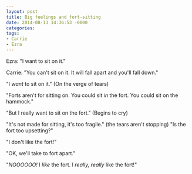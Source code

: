 ```yaml
---
layout: post
title: Big feelings and fort-sitting
date: 2014-08-13 14:36:53 -0000
categories:
tags:
- Carrie
- Ezra
---
```

Ezra: "I want to sit on it."

Carrie: "You can't sit on it. It will fall apart and you'll fall down."

"I <em>want</em> to sit on it." (On the verge of tears)

"Forts aren't for sitting on. You could sit <em>in</em> the fort. You could sit on the hammock."

"But I really want to sit on the fort." (Begins to cry)

"It's not made for sitting, it's too fragile." (the tears aren't stopping) "Is the fort too upsetting?"

"I don't like the fort!"

"OK, we'll take to fort apart."

"<em>NOOOOOO!</em> I <em>like</em> the fort. I <em>really, really</em> like the fort!"
